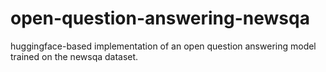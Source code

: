# open-question-answering-newsqa
huggingface-based implementation of an open question answering model trained on the newsqa dataset.
